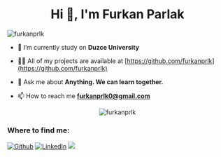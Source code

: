 <h1 align="center">Hi 👋, I'm Furkan Parlak</h1>

<p align="left"> <img src="https://komarev.com/ghpvc/?username=furkanprlk" alt="furkanprlk" /> </p>

- 🔭 I’m currently study on **Duzce University**

- 👨‍💻 All of my projects are available at [https://github.com/furkanprlk](https://github.com/furkanprlk)

- 💬 Ask me about **Anything. We can learn together.**

- 📫 How to reach me **furkanprlk0@gmail.com**

<p align="center"> <img src="https://github-readme-stats.vercel.app/api?username=furkanprlk&show_icons=true" alt="furkanprlk" /> </p>

<h3>Where to find me:</h3>
<p><a href="https://github.com/furkanprlk" target="_blank"><img alt="Github" src="https://img.shields.io/badge/GitHub-%2312100E.svg?&style=for-the-badge&logo=Github&logoColor=white" /></a> <a href="https://www.linkedin.com/in/furkanprlk/" target="_blank"><img alt="LinkedIn" src="https://img.shields.io/badge/linkedin-%230077B5.svg?&style=for-the-badge&logo=linkedin&logoColor=white" /></a> <a href="https://www.instagram.com/furkanprlkk/" target="_blank"><img src="https://img.shields.io/badge/instagram-%23E4405F.svg?&style=for-the-badge&logo=instagram&logoColor=white"></a>
</p>


<!--
**Furkanprlk/Furkanprlk** is a ✨ _special_ ✨ repository because its `README.md` (this file) appears on your GitHub profile.

Here are some ideas to get you started:

- 🔭 I’m currently working on ...
- 🌱 I’m currently learning ...
- 👯 I’m looking to collaborate on ...
- 🤔 I’m looking for help with ...
- 💬 Ask me about ...
- 📫 How to reach me: ...
- 😄 Pronouns: ...
- ⚡ Fun fact: ...
-->
